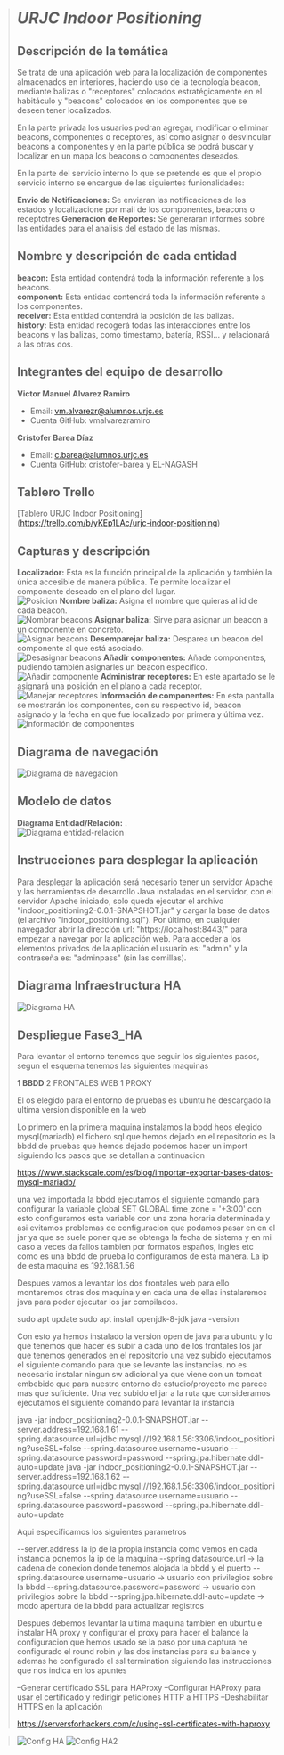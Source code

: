 > # ***URJC Indoor Positioning***
>
> ## Descripción de la temática
>
> Se trata de una aplicación web para la localización de componentes almacenados en interiores, haciendo uso de la tecnología beacon, mediante balizas o "receptores"
> colocados estratégicamente en el habitáculo
> y "beacons" colocados en los componentes que se deseen tener localizados.
>
> En la parte privada los usuarios podran agregar, modificar o eliminar beacons, componentes o receptores, así como asignar o desvincular beacons a
> componentes y en la parte pública se podrá buscar y localizar
> en un mapa los beacons o componentes deseados.
>
> En la parte del servicio interno lo que se pretende es que el propio servicio interno se encargue de las siguientes funionalidades:
>
> **Envio de Notificaciones:** Se enviaran las notificaciones de los estados y localizacione por mail de los componentes, beacons o receptotres
> **Generacion de Reportes:** Se generaran informes sobre las entidades para el analisis del estado de las mismas.
>
> ## Nombre y descripción de cada entidad
>
> **beacon:** Esta entidad contendrá toda la información referente a los beacons.<br/>
> **component:** Esta entidad contendrá toda la información referente a los componentes.<br/>
> **receiver:** Esta entidad contendrá la posición de las balizas.<br/>
> **history:** Esta entidad recogerá todas las interacciones entre los beacons y las balizas, como timestamp, batería, RSSI... y relacionará a las otras dos.<br/>
>
> ## Integrantes del equipo de desarrollo
>
> **Victor Manuel Alvarez Ramiro**<br/>
>   * Email: vm.alvarezr@alumnos.urjc.es<br/>
>   * Cuenta GitHub: vmalvarezramiro<br/>
>
> **Crístofer Barea Díaz**<br/>
>   * Email: c.barea@alumnos.urjc.es<br/>
>   * Cuenta GitHub: cristofer-barea y EL-NAGASH<br/>
>
> ## Tablero Trello
>  [Tablero URJC Indoor Positioning] (https://trello.com/b/yKEp1LAc/urjc-indoor-positioning)
>
> ## Capturas y descripción
> **Localizador:** Esta es la función principal de la aplicación y también la única accesible de manera pública. Te permite localizar el componente deseado en el plano del lugar.<br/>
> ![Posicion](https://github.com/vmalvarezramiro/URJC_Indoor_Positioning/blob/master/localizador.jpg)
> **Nombre baliza:** Asigna el nombre que quieras al id de cada beacon.<br/>
> ![Nombrar beacons](https://github.com/vmalvarezramiro/URJC_Indoor_Positioning/blob/master/nombre.jpg)
> **Asignar baliza:** Sirve para asignar un beacon a un componente en concreto.<br/>
> ![Asignar beacons](https://github.com/vmalvarezramiro/URJC_Indoor_Positioning/blob/master/asignar.jpg)
> **Desemparejar baliza:** Desparea un beacon del componente al que está asociado.<br/>
> ![Desasignar beacons](https://github.com/vmalvarezramiro/URJC_Indoor_Positioning/blob/master/desemparejar.jpg)
> **Añadir componentes:** Añade componentes, pudiendo también asignarles un beacon específico.<br/>
> ![Añadir componente](https://github.com/vmalvarezramiro/URJC_Indoor_Positioning/blob/master/componente.jpg)
> **Administrar receptores:** En este apartado se le asignará una posición en el plano a cada receptor.<br/>
> ![Manejar receptores](https://github.com/vmalvarezramiro/URJC_Indoor_Positioning/blob/master/receptores.jpg)
> **Información de componentes:** En esta pantalla se mostrarán los componentes, con su respectivo id, beacon asignado y la fecha en que fue localizado por primera y última vez.<br/>
> ![Información de componentes](https://github.com/vmalvarezramiro/URJC_Indoor_Positioning/blob/master/informacion.jpg)
>
> ## Diagrama de navegación
> ![Diagrama de navegacion](https://github.com/vmalvarezramiro/URJC_Indoor_Positioning/blob/master/navegacion.jpg)
>
> ## Modelo de datos
> **Diagrama Entidad/Relación:** .<br/>
> ![Diagrama entidad-relacion](https://github.com/vmalvarezramiro/URJC_Indoor_Positioning/blob/master/entidad-relacion.jpg)
>
> ## Instrucciones para desplegar la aplicación
>  Para desplegar la aplicación será necesario tener un servidor Apache y las herramientas de desarrollo Java instaladas en el servidor, con el servidor Apache iniciado, solo queda ejecutar el archivo "indoor_positioning2-0.0.1-SNAPSHOT.jar" y cargar la base de datos (el archivo "indoor_positioning.sql"). Por último, en cualquier navegador abrir la dirección url: "https://localhost:8443/" para empezar a navegar por la aplicación web. Para acceder a los elementos privados de la aplicación el usuario es: "admin" y la contraseña es: "adminpass" (sin las comillas).<br/>
>
> ## Diagrama Infraestructura HA
> ![Diagrama HA](https://github.com/vmalvarezramiro/URJC_Indoor_Positioning/blob/master/Fase3_HA.png)
> 
> ## Despliegue Fase3_HA
> Para levantar el entorno tenemos que seguir los siguientes pasos, segun el esquema tenemos las siguientes maquinas
> 
> **1 BBDD**
> 2 FRONTALES WEB
> 1 PROXY
> 
> El os elegido para el entorno de pruebas es ubuntu he descargado la ultima version disponible en la web
> 
> Lo primero en la primera maquina instalamos la bbdd heos elegido mysql(mariadb) el fichero sql que hemos dejado en el repositorio es la bbdd de pruebas que hemos dejado podemos hacer
> un import siguiendo los pasos que se detallan a continuacion
> 
> https://www.stackscale.com/es/blog/importar-exportar-bases-datos-mysql-mariadb/
> 
> una vez importada la bbdd ejecutamos el siguiente comando para configurar la variable global SET GLOBAL time_zone = '+3:00'
> con esto configuramos esta variable con una zona horaria determinada y asi evitamos problemas de configuracion que podamos pasar en en el jar ya que se suele poner que se obtenga
> la fecha de sistema y en mi caso a veces da fallos tambien por formatos españos, ingles etc como es una bbdd de prueba lo configuramos de esta manera.
> La ip de esta maquina es 192.168.1.56
> 
> 
> Despues vamos a levantar los dos frontales web para ello montaremos otras dos maquina y en cada una de ellas instalaremos java para poder ejecutar los jar compilados.
> 
> sudo apt update
> sudo apt install openjdk-8-jdk
> java -version
> 
> Con esto ya hemos instalado la version open de java para ubuntu y lo que tenemos que hacer es subir a cada uno de los frontales los jar que tenemos generados en el repositorio
> una vez subido ejecutamos el siguiente comando para que se levante las instancias, no es necesario instalar ningun sw adicional ya que viene con un tomcat embebido que para 
> nuestro entorno de estudio/proyecto me parece mas que suficiente.
> Una vez subido el jar a la ruta que consideramos ejecutamos el siguiente comando para levantar la instancia
> 
> java -jar indoor_positioning2-0.0.1-SNAPSHOT.jar --server.address=192.168.1.61 --spring.datasource.url=jdbc:mysql://192.168.1.56:3306/indoor_positioning?useSSL=false --spring.datasource.username=usuario --spring.datasource.password=password --spring.jpa.hibernate.ddl-auto=update
> java -jar indoor_positioning2-0.0.1-SNAPSHOT.jar --server.address=192.168.1.62 --spring.datasource.url=jdbc:mysql://192.168.1.56:3306/indoor_positioning?useSSL=false --spring.datasource.username=usuario --spring.datasource.password=password --spring.jpa.hibernate.ddl-auto=update
> 
> Aqui especificamos los siguientes parametros
> 
> --server.address la ip de la propia instancia como vemos en cada instancia ponemos la ip de la maquina
> --spring.datasource.url -> la cadena de conexion donde tenemos alojada la bbdd y el puerto
> --spring.datasource.username=usuario  -> usuario con privilegios sobre la bbdd
> --spring.datasource.password=password -> usuario con privilegios sobre la bbdd
> --spring.jpa.hibernate.ddl-auto=update -> modo apertura de la bbdd para actualizar registros
> 
> Despues debemos levantar la ultima maquina tambien en ubuntu e instalar HA proxy y configurar el proxy para hacer el balance la configuracion que hemos usado se la paso por una captura
> he configurado el round robin y las dos instancias para su balance y ademas he configurado el ssl termination siguiendo las instrucciones que nos indica en los apuntes
> 
> –Generar certificado SSL para HAProxy
> –Configurar HAProxy para usar el certificado y redirigir peticiones HTTP a HTTPS
> –Deshabilitar HTTPS en la aplicación
> 
> https://serversforhackers.com/c/using-ssl-certificates-with-haproxy

> ![Config HA](https://github.com/vmalvarezramiro/URJC_Indoor_Positioning/blob/master/haproxy.cfg)
> ![Config HA2](https://github.com/vmalvarezramiro/URJC_Indoor_Positioning/blob/master/haproxy_cfg.JPG)